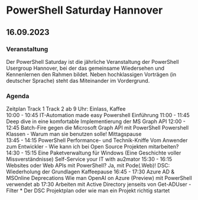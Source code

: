  # PowerShell Saturday Hannover
 ## 16.09.2023
 
 ### Veranstaltung
Der PowerShell Saturday ist die jährliche Veranstaltung der PowerShell Usergroup Hannover, bei der das gemeinsame Wiedersehen und Kennenlernen den Rahmen bildet. Neben hochklassigen Vorträgen (in deutscher Sprache) steht das Miteinander im Vordergrund.
 
### Agenda

Zeitplan	Track 1	Track 2
ab 9 Uhr: Einlass, Kaffee	
10:00 - 10:45	IT-Automation made easy	Powershell Einführung
11:00 - 11:45	Deep dive in eine komfortable Implementierung der MS Graph API
12:00 - 12:45	Batch-Fire gegen die Microsoft Graph API mit PowerShell	Powershell Klassen - Warum man sie benutzen solle!
Mittagspause	
13:45 - 14:15	PowerShell Performance- und Technik-Kniffe	Vom Anwender zum Entwickler - Wie kann ich bei Open Source Projekten mitarbeiten?
14:30 - 15:15	Eine Paketverwaltung für Windows (Eine Geschichte voller Missverständnisse)	Self-Service your IT with au2mator
15:30 - 16:15	Websites oder Web APIs mit PowerShell? Ja, mit Pode(.Web)!	DSC: Wiederholung der Grundlagen
Kaffeepause	
16:45 - 17:30	Azure AD & MSOnline Deprecations	Wie man OpenAI on Azure (Preview) mit PowerShell verwendet
ab 17:30	Arbeiten mit Active Directory jenseits von Get-ADUser -Filter *	Der DSC Projektplan oder wie man ein Projekt richtig startet
